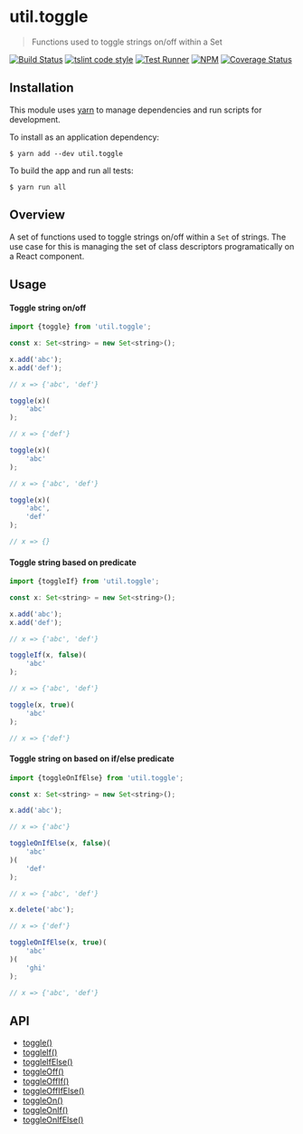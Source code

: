 # util.toggle

> Functions used to toggle strings on/off within a Set

[![Build Status](https://travis-ci.org/jmquigley/util.toggle.svg?branch=master)](https://travis-ci.org/jmquigley/util.toggle)
[![tslint code style](https://img.shields.io/badge/code_style-TSlint-5ed9c7.svg)](https://palantir.github.io/tslint/)
[![Test Runner](https://img.shields.io/badge/testing-ava-blue.svg)](https://github.com/avajs/ava)
[![NPM](https://img.shields.io/npm/v/util.toggle.svg)](https://www.npmjs.com/package/util.toggle)
[![Coverage Status](https://coveralls.io/repos/github/jmquigley/util.toggle/badge.svg?branch=master)](https://coveralls.io/github/jmquigley/util.toggle?branch=master)


## Installation

This module uses [yarn](https://yarnpkg.com/en/) to manage dependencies and run scripts for development.

To install as an application dependency:
```
$ yarn add --dev util.toggle
```

To build the app and run all tests:
```
$ yarn run all
```


## Overview

A set of functions used to toggle strings on/off within a `Set` of strings.  The use case for this is managing the set of class descriptors programatically on a React component.


## Usage

#### Toggle string on/off

```javascript
import {toggle} from 'util.toggle';

const x: Set<string> = new Set<string>();

x.add('abc');
x.add('def');

// x => {'abc', 'def'}

toggle(x)(
	'abc'
);

// x => {'def'}

toggle(x)(
	'abc'
);

// x => {'abc', 'def'}

toggle(x)(
	'abc',
	'def'
);

// x => {}
```

#### Toggle string based on predicate

```javascript
import {toggleIf} from 'util.toggle';

const x: Set<string> = new Set<string>();

x.add('abc');
x.add('def');

// x => {'abc', 'def'}

toggleIf(x, false)(
	'abc'
);

// x => {'abc', 'def'}

toggle(x, true)(
	'abc'
);

// x => {'def'}
```

#### Toggle string on based on if/else predicate

```javascript
import {toggleOnIfElse} from 'util.toggle';

const x: Set<string> = new Set<string>();

x.add('abc');

// x => {'abc'}

toggleOnIfElse(x, false)(
	'abc'
)(
	'def'
);

// x => {'abc', 'def'}

x.delete('abc');

// x => {'def'}

toggleOnIfElse(x, true)(
	'abc'
)(
	'ghi'
);

// x => {'abc', 'def'}
```

## API

- [toggle()](docs/index.md#toggle)
- [toggleIf()](docs/index.md#toggleIf)
- [toggleIfElse()](docs/index.md#toggleIfElse)
- [toggleOff()](docs/index.md#toggleOff)
- [toggleOffIf()](docs/index.md#toggleOffIf)
- [toggleOffIfElse()](docs/index.md#toggleOffIfElse)
- [toggleOn()](docs/index.md#toggleOn)
- [toggleOnIf()](docs/index.md#toggleOnIf)
- [toggleOnIfElse()](docs/index.md#toggleOnIfElse)
